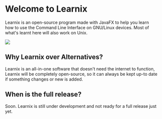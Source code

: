 # Welcome to Learnix

Learnix is an open-source program made with JavaFX to help you learn how to use the Command Line Interface on GNU/Linux devices. Most of what's learnt here will also work on Unix.

![](https://i.imgur.com/mdNp5eQ.png)

## Why Learnix over Alternatives?
Learnix is an all-in-one software that doesn't need the internet to function, Learnix will be completely open-source, so it can always be kept up-to date if something changes or new is added. 


## When is the full release?

Soon. Learnix is still under development and not ready for a full release just yet. 

